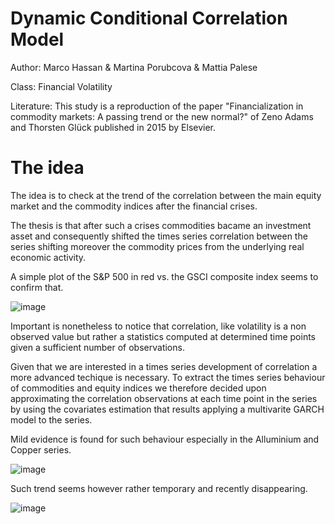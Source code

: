 # Dynamic Conditional Correlation Model

Author: Marco Hassan & Martina Porubcova & Mattia Palese

Class: Financial Volatility

Literature: This study is a reproduction of the paper "Financialization in commodity markets: A passing trend or the new normal?" of Zeno Adams and Thorsten Glück published in 2015 by Elsevier.

# The idea

The idea is to check at the trend of the correlation between the main equity market and the commodity indices after the financial crises.

The thesis is that after such a crises commodities bacame an investment asset and consequently shifted the times series correlation between the series shifting moreover the commodity prices from the underlying real economic activity.

A simple plot of the S&P 500 in red vs. the GSCI composite index seems to confirm that.

![image](https://user-images.githubusercontent.com/42472072/52442984-30936700-2b2d-11e9-8e33-9679d93cc6a4.png)

Important is nonetheless to notice that correlation, like volatility is a non observed value but rather a statistics computed at determined time points given a sufficient number of observations.

Given that we are interested in a times series development of correlation a more advanced techique is necessary. To extract the times series behaviour of commodities and equity indices we therefore decided upon approximating the correlation observations at each time point in the series by using the covariates estimation that results applying a multivarite GARCH model to the series. 

Mild evidence is found for such behaviour especially in the Alluminium and Copper series.

![image](https://user-images.githubusercontent.com/42472072/52443598-ce3b6600-2b2e-11e9-8a0a-f65ce30e39ae.png)

Such trend seems however rather temporary and recently disappearing.

![image](https://user-images.githubusercontent.com/42472072/52443694-1490c500-2b2f-11e9-9f62-6535515990df.png)

